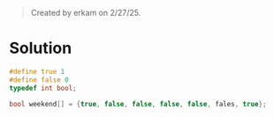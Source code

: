 > Created by erkam on 2/27/25.

# Solution

```c
#define true 1
#define false 0
typedef int bool;

bool weekend[] = {true, false, false, false, false, fales, true};
```
